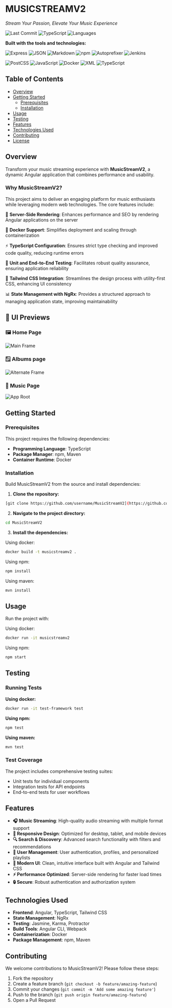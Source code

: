 # MUSICSTREAMV2

*Stream Your Passion, Elevate Your Music Experience*

![Last Commit](https://img.shields.io/badge/last%20commit-february-gray?style=flat-square&logo=git)
![TypeScript](https://img.shields.io/badge/typescript-46.9%25-blue?style=flat-square&logo=typescript)
![Languages](https://img.shields.io/badge/languages-6-blue?style=flat-square)

**Built with the tools and technologies:**

![Express](https://img.shields.io/badge/Express-black?style=flat-square&logo=express&logoColor=white)
![JSON](https://img.shields.io/badge/JSON-black?style=flat-square&logo=json&logoColor=white)
![Markdown](https://img.shields.io/badge/Markdown-black?style=flat-square&logo=markdown&logoColor=white)
![npm](https://img.shields.io/badge/npm-red?style=flat-square&logo=npm&logoColor=white)
![Autoprefixer](https://img.shields.io/badge/Autoprefixer-red?style=flat-square&logo=autoprefixer&logoColor=white)
![Jenkins](https://img.shields.io/badge/Jenkins-brown?style=flat-square&logo=jenkins&logoColor=white)

![PostCSS](https://img.shields.io/badge/PostCSS-orange?style=flat-square&logo=postcss&logoColor=white)
![JavaScript](https://img.shields.io/badge/JavaScript-yellow?style=flat-square&logo=javascript&logoColor=black)
![Docker](https://img.shields.io/badge/Docker-blue?style=flat-square&logo=docker&logoColor=white)
![XML](https://img.shields.io/badge/XML-blue?style=flat-square&logo=xml&logoColor=white)
![TypeScript](https://img.shields.io/badge/TypeScript-blue?style=flat-square&logo=typescript&logoColor=white)

## Table of Contents

- [Overview](#overview)
- [Getting Started](#getting-started)
  - [Prerequisites](#prerequisites)
  - [Installation](#installation)
- [Usage](#usage)
- [Testing](#testing)
- [Features](#features)
- [Technologies Used](#technologies-used)
- [Contributing](#contributing)
- [License](#license)

## Overview

Transform your music streaming experience with **MusicStreamV2**, a dynamic Angular application that combines performance and usability.

### Why MusicStreamV2?

This project aims to deliver an engaging platform for music enthusiasts while leveraging modern web technologies. The core features include:

🎵 **Server-Side Rendering**: Enhances performance and SEO by rendering Angular applications on the server

🐳 **Docker Support**: Simplifies deployment and scaling through containerization

⚡ **TypeScript Configuration**: Ensures strict type checking and improved code quality, reducing runtime errors

🧪 **Unit and End-to-End Testing**: Facilitates robust quality assurance, ensuring application reliability

🎨 **Tailwind CSS Integration**: Streamlines the design process with utility-first CSS, enhancing UI consistency

📊 **State Management with NgRx**: Provides a structured approach to managing application state, improving maintainability

## 📸 UI Previews

### 🖼️ Home Page

![Main Frame](https://raw.githubusercontent.com/BelAnouar/MusicStreamV2/master/design/Frame.png)

### 🪟 Albums page

![Alternate Frame](https://raw.githubusercontent.com/BelAnouar/MusicStreamV2/master/design/Frame-1.png)

### 🧩 Music Page
![App Root](https://raw.githubusercontent.com/BelAnouar/MusicStreamV2/master/design/app-root.png)

## Getting Started

### Prerequisites

This project requires the following dependencies:

- **Programming Language**: TypeScript
- **Package Manager**: npm, Maven
- **Container Runtime**: Docker

### Installation

Build MusicStreamV2 from the source and install dependencies:

1. **Clone the repository:**
```bash
[git clone https://github.com/username/MusicStreamV2](https://github.com/BelAnouar/MusicStreamV2)
```

2. **Navigate to the project directory:**
```bash
cd MusicStreamV2
```

3. **Install the dependencies:**

Using docker:
```bash
docker build -t musicstreamv2 .
```

Using npm:
```bash
npm install
```

Using maven:
```bash
mvn install
```

## Usage

Run the project with:

Using docker:
```bash
docker run -it musicstreamv2
```

Using npm:
```bash
npm start
```

## Testing

### Running Tests

**Using docker:**
```bash
docker run -it test-framework test
```

**Using npm:**
```bash
npm test
```

**Using maven:**
```bash
mvn test
```

### Test Coverage

The project includes comprehensive testing suites:
- Unit tests for individual components
- Integration tests for API endpoints
- End-to-end tests for user workflows

## Features

- **🎧 Music Streaming**: High-quality audio streaming with multiple format support
- **📱 Responsive Design**: Optimized for desktop, tablet, and mobile devices
- **🔍 Search & Discovery**: Advanced search functionality with filters and recommendations
- **👤 User Management**: User authentication, profiles, and personalized playlists
- **🎨 Modern UI**: Clean, intuitive interface built with Angular and Tailwind CSS
- **⚡ Performance Optimized**: Server-side rendering for faster load times
- **🔒 Secure**: Robust authentication and authorization system

## Technologies Used

- **Frontend**: Angular, TypeScript, Tailwind CSS
- **State Management**: NgRx
- **Testing**: Jasmine, Karma, Protractor
- **Build Tools**: Angular CLI, Webpack
- **Containerization**: Docker
- **Package Management**: npm, Maven

## Contributing

We welcome contributions to MusicStreamV2! Please follow these steps:

1. Fork the repository
2. Create a feature branch (`git checkout -b feature/amazing-feature`)
3. Commit your changes (`git commit -m 'Add some amazing feature'`)
4. Push to the branch (`git push origin feature/amazing-feature`)
5. Open a Pull Request



